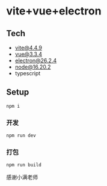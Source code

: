 # vite+vue+electron

## Tech

- vite@4.4.9
- vue@3.3.4
- electron@26.2.4
- node@16.20.2
- typescript

## Setup

```sh
npm i
```

### 开发

```sh
npm run dev
```

### 打包

```sh
npm run build
```

感谢小满老师